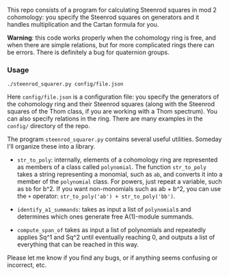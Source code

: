 This repo consists of a program for calculating Steenrod squares in mod 2 cohomology: you specify the Steenrod
squares on generators and it handles multiplication and the Cartan formula for you.

**Warning**: this code works properly when the cohomology ring is free, and when there are simple relations, but
for more complicated rings there can be errors. There is definitely a bug for quaternion groups.

### Usage

`./steenrod_squarer.py config/file.json`

Here `config/file.json` is a configuration file: you specify the generators of the cohomology ring and their
Steenrod squares (along with the Steenrod squares of the Thom class, if you are working with a Thom spectrum). You
can also specify relations in the ring. There are many examples in the `config/` directory of the repo.

The program `steenrod_squarer.py` contains several useful utilities. Someday I'll organize these into a library.

* `str_to_poly`: internally, elements of a cohomology ring are represented as members of a class called
	  `polynomial`. The function `str_to_poly` takes a string representing a monomial, such as `ab`, and converts
	  it into a member of the `polynomial` class. For powers, just repeat a variable, such as `bb` for b^2. If you
	  want non-monomials such as ab + b^2, you can use the `+` operator: `str_to_poly('ab') + str_to_poly('bb')`.
	  
* `identify_a1_summands`: takes as input a list of `polynomial`s and determines which ones generate free
	  A(1)-module summands.
	  
* `compute_span_of` takes as input a list of polynomials and repeatedly applies Sq^1 and Sq^2 until eventually
	  reaching 0, and outputs a list of everything that can be reached in this way.

Please let me know if you find any bugs, or if anything seems confusing or incorrect, etc.
